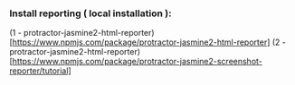 ### Install reporting ( local installation ):
(1 - protractor-jasmine2-html-reporter)[https://www.npmjs.com/package/protractor-jasmine2-html-reporter]
(2 - protractor-jasmine2-html-reporter)[https://www.npmjs.com/package/protractor-jasmine2-screenshot-reporter/tutorial]

